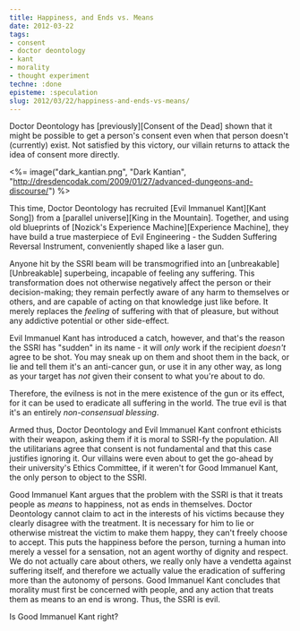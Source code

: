 ```yaml
---
title: Happiness, and Ends vs. Means
date: 2012-03-22
tags:
- consent
- doctor deontology
- kant
- morality
- thought experiment
techne: :done
episteme: :speculation
slug: 2012/03/22/happiness-and-ends-vs-means/
---
```


Doctor Deontology has [previously][Consent of the Dead] shown that it might be possible to get a person's consent even when that person doesn't (currently) exist. Not satisfied by this victory, our villain returns to attack the idea of consent more directly.

<%= image("dark_kantian.png", "Dark Kantian", "http://dresdencodak.com/2009/01/27/advanced-dungeons-and-discourse/") %>

This time, Doctor Deontology has recruited [Evil Immanuel Kant][Kant Song]) from a [parallel universe][King in the Mountain]. Together, and using old blueprints of [Nozick's Experience Machine][Experience Machine], they have build a true masterpiece of Evil Engineering - the Sudden Suffering Reversal Instrument, conveniently shaped like a laser gun.

Anyone hit by the SSRI beam will be transmogrified into an [unbreakable][Unbreakable] superbeing, incapable of feeling any suffering. This transformation does not otherwise negatively affect the person or their decision-making; they remain perfectly aware of any harm to themselves or others, and are capable of acting on that knowledge just like before. It merely replaces the *feeling* of suffering with that of pleasure, but without any addictive potential or other side-effect.

Evil Immanuel Kant has introduced a catch, however, and that's the reason the SSRI has "sudden" in its name - it will *only* work if the recipient *doesn't* agree to be shot. You may sneak up on them and shoot them in the back, or lie and tell them it's an anti-cancer gun, or use it in any other way, as long as your target has *not* given their consent to what you're about to do.

Therefore, the evilness is not in the mere existence of the gun or its effect, for it can be used to eradicate all suffering in the world. The true evil is that it's an entirely *non-consensual blessing*. 

Armed thus, Doctor Deontology and Evil Immanuel Kant confront ethicists with their weapon, asking them if it is moral to SSRI-fy the population. All the utilitarians agree that consent is not fundamental and that this case justifies ignoring it. Our villains were even about to get the go-ahead by their university's Ethics Committee, if it weren't for Good Immanuel Kant, the only person to object to the SSRI.

Good Immanuel Kant argues that the problem with the SSRI is that it treats people as *means* to happiness, not as ends in themselves. Doctor Deontology cannot claim to act in the interests of his victims because they clearly disagree with the treatment. It is necessary for him to lie or otherwise mistreat the victim to make them happy, they can't freely choose to accept. This puts the happiness before the person, turning a human into merely a vessel for a sensation, not an agent worthy of dignity and respect. We do not actually care about others, we really only have a vendetta against suffering itself, and therefore we actually value the eradication of suffering more than the autonomy of persons. Good Immanuel Kant concludes that morality must first be concerned with people, and any action that treats them as means to an end is wrong. Thus, the SSRI is evil.

Is Good Immanuel Kant right?
